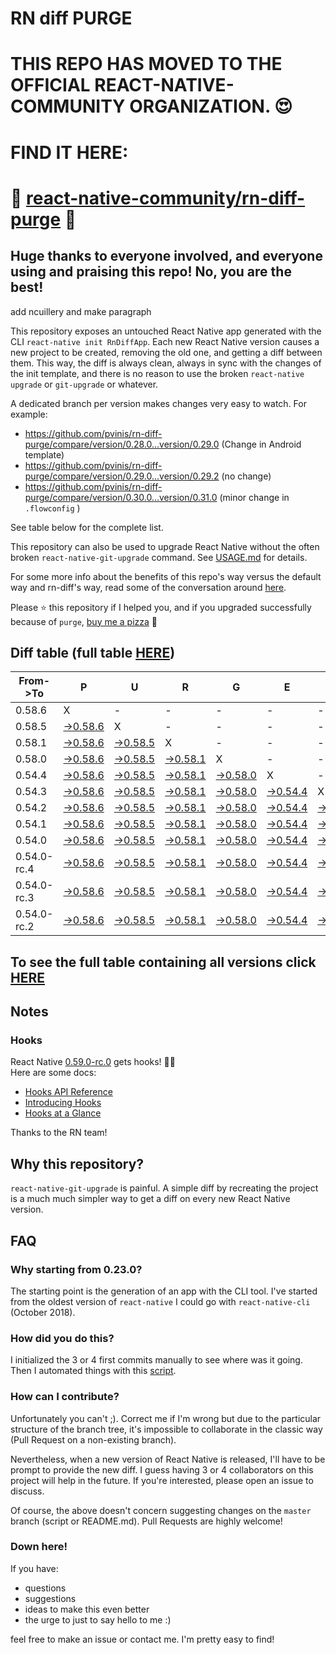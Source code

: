 # RN diff PURGE

# THIS REPO HAS MOVED TO THE OFFICIAL REACT-NATIVE-COMMUNITY ORGANIZATION. 😍
# FIND IT HERE:  
# 💪 [react-native-community/rn-diff-purge](https://github.com/react-native-community/rn-diff-purge) 🎉
## Huge thanks to everyone involved, and everyone using and praising this repo! No, you are the best!


 add ncuillery and make paragraph

This repository exposes an untouched React Native app generated with the CLI
`react-native init RnDiffApp`. Each new React Native version causes a new project to be created, removing the old one, and getting a diff between them. This way, the diff is always clean, always in sync with the changes of the init template, and there is no reason to use the broken `react-native upgrade` or `git-upgrade` or whatever.

A dedicated branch per version makes changes very easy
to watch. For example:

* https://github.com/pvinis/rn-diff-purge/compare/version/0.28.0...version/0.29.0
(Change in Android template)
* https://github.com/pvinis/rn-diff-purge/compare/version/0.29.0...version/0.29.2
(no change)
* https://github.com/pvinis/rn-diff-purge/compare/version/0.30.0...version/0.31.0
(minor change in `.flowconfig` )

See table below for the complete list.

This repository can also be used to upgrade React Native without the often broken `react-native-git-upgrade` command.
See [USAGE.md](https://github.com/pvinis/rn-diff-purge/blob/master/USAGE.md) for details.

For some more info about the benefits of this repo's way versus the default way and rn-diff's way, read some of the conversation around [here](https://github.com/react-native-community/discussions-and-proposals/issues/68#issuecomment-452227478).

Please :star: this repository if I helped you, and if you upgraded successfully because of `purge`, [buy me a pizza](https://www.buymeacoffee.com/DGWwHVZ4s) :pizza:

## Diff table (full table [HERE](https://pvinis.github.io/rn-diff-purge))

| From->To    | P                                                                                               | U                                                                                               | R                                                                                               | G                                                                                               | E                                                                                               |                                                                                                 | T                                                                                               | I                                                                                               | M                                                                                               | E                                                                                                         | !                                                                                                         | !   |
| ----------- | ----------------------------------------------------------------------------------------------- | ----------------------------------------------------------------------------------------------- | ----------------------------------------------------------------------------------------------- | ----------------------------------------------------------------------------------------------- | ----------------------------------------------------------------------------------------------- | ----------------------------------------------------------------------------------------------- | ----------------------------------------------------------------------------------------------- | ----------------------------------------------------------------------------------------------- | ----------------------------------------------------------------------------------------------- | --------------------------------------------------------------------------------------------------------- | --------------------------------------------------------------------------------------------------------- | --- |
| 0.58.6      | X                                                                                               | -                                                                                               | -                                                                                               | -                                                                                               | -                                                                                               | -                                                                                               | -                                                                                               | -                                                                                               | -                                                                                               | -                                                                                                         | -                                                                                                         | -   |
| 0.58.5      | [->0.58.6](https://github.com/pvinis/rn-diff-purge/compare/version/0.58.5..version/0.58.6)      | X                                                                                               | -                                                                                               | -                                                                                               | -                                                                                               | -                                                                                               | -                                                                                               | -                                                                                               | -                                                                                               | -                                                                                                         | -                                                                                                         | -   |
| 0.58.1      | [->0.58.6](https://github.com/pvinis/rn-diff-purge/compare/version/0.58.1..version/0.58.6)      | [->0.58.5](https://github.com/pvinis/rn-diff-purge/compare/version/0.58.1..version/0.58.5)      | X                                                                                               | -                                                                                               | -                                                                                               | -                                                                                               | -                                                                                               | -                                                                                               | -                                                                                               | -                                                                                                         | -                                                                                                         | -   |
| 0.58.0      | [->0.58.6](https://github.com/pvinis/rn-diff-purge/compare/version/0.58.0..version/0.58.6)      | [->0.58.5](https://github.com/pvinis/rn-diff-purge/compare/version/0.58.0..version/0.58.5)      | [->0.58.1](https://github.com/pvinis/rn-diff-purge/compare/version/0.58.0..version/0.58.1)      | X                                                                                               | -                                                                                               | -                                                                                               | -                                                                                               | -                                                                                               | -                                                                                               | -                                                                                                         | -                                                                                                         | -   |
| 0.54.4      | [->0.58.6](https://github.com/pvinis/rn-diff-purge/compare/version/0.54.4..version/0.58.6)      | [->0.58.5](https://github.com/pvinis/rn-diff-purge/compare/version/0.54.4..version/0.58.5)      | [->0.58.1](https://github.com/pvinis/rn-diff-purge/compare/version/0.54.4..version/0.58.1)      | [->0.58.0](https://github.com/pvinis/rn-diff-purge/compare/version/0.54.4..version/0.58.0)      | X                                                                                               | -                                                                                               | -                                                                                               | -                                                                                               | -                                                                                               | -                                                                                                         | -                                                                                                         | -   |
| 0.54.3      | [->0.58.6](https://github.com/pvinis/rn-diff-purge/compare/version/0.54.3..version/0.58.6)      | [->0.58.5](https://github.com/pvinis/rn-diff-purge/compare/version/0.54.3..version/0.58.5)      | [->0.58.1](https://github.com/pvinis/rn-diff-purge/compare/version/0.54.3..version/0.58.1)      | [->0.58.0](https://github.com/pvinis/rn-diff-purge/compare/version/0.54.3..version/0.58.0)      | [->0.54.4](https://github.com/pvinis/rn-diff-purge/compare/version/0.54.3..version/0.54.4)      | X                                                                                               | -                                                                                               | -                                                                                               | -                                                                                               | -                                                                                                         | -                                                                                                         | -   |
| 0.54.2      | [->0.58.6](https://github.com/pvinis/rn-diff-purge/compare/version/0.54.2..version/0.58.6)      | [->0.58.5](https://github.com/pvinis/rn-diff-purge/compare/version/0.54.2..version/0.58.5)      | [->0.58.1](https://github.com/pvinis/rn-diff-purge/compare/version/0.54.2..version/0.58.1)      | [->0.58.0](https://github.com/pvinis/rn-diff-purge/compare/version/0.54.2..version/0.58.0)      | [->0.54.4](https://github.com/pvinis/rn-diff-purge/compare/version/0.54.2..version/0.54.4)      | [->0.54.3](https://github.com/pvinis/rn-diff-purge/compare/version/0.54.2..version/0.54.3)      | X                                                                                               | -                                                                                               | -                                                                                               | -                                                                                                         | -                                                                                                         | -   |
| 0.54.1      | [->0.58.6](https://github.com/pvinis/rn-diff-purge/compare/version/0.54.1..version/0.58.6)      | [->0.58.5](https://github.com/pvinis/rn-diff-purge/compare/version/0.54.1..version/0.58.5)      | [->0.58.1](https://github.com/pvinis/rn-diff-purge/compare/version/0.54.1..version/0.58.1)      | [->0.58.0](https://github.com/pvinis/rn-diff-purge/compare/version/0.54.1..version/0.58.0)      | [->0.54.4](https://github.com/pvinis/rn-diff-purge/compare/version/0.54.1..version/0.54.4)      | [->0.54.3](https://github.com/pvinis/rn-diff-purge/compare/version/0.54.1..version/0.54.3)      | [->0.54.2](https://github.com/pvinis/rn-diff-purge/compare/version/0.54.1..version/0.54.2)      | X                                                                                               | -                                                                                               | -                                                                                                         | -                                                                                                         | -   |
| 0.54.0      | [->0.58.6](https://github.com/pvinis/rn-diff-purge/compare/version/0.54.0..version/0.58.6)      | [->0.58.5](https://github.com/pvinis/rn-diff-purge/compare/version/0.54.0..version/0.58.5)      | [->0.58.1](https://github.com/pvinis/rn-diff-purge/compare/version/0.54.0..version/0.58.1)      | [->0.58.0](https://github.com/pvinis/rn-diff-purge/compare/version/0.54.0..version/0.58.0)      | [->0.54.4](https://github.com/pvinis/rn-diff-purge/compare/version/0.54.0..version/0.54.4)      | [->0.54.3](https://github.com/pvinis/rn-diff-purge/compare/version/0.54.0..version/0.54.3)      | [->0.54.2](https://github.com/pvinis/rn-diff-purge/compare/version/0.54.0..version/0.54.2)      | [->0.54.1](https://github.com/pvinis/rn-diff-purge/compare/version/0.54.0..version/0.54.1)      | X                                                                                               | -                                                                                                         | -                                                                                                         | -   |
| 0.54.0-rc.4 | [->0.58.6](https://github.com/pvinis/rn-diff-purge/compare/version/0.54.0-rc.4..version/0.58.6) | [->0.58.5](https://github.com/pvinis/rn-diff-purge/compare/version/0.54.0-rc.4..version/0.58.5) | [->0.58.1](https://github.com/pvinis/rn-diff-purge/compare/version/0.54.0-rc.4..version/0.58.1) | [->0.58.0](https://github.com/pvinis/rn-diff-purge/compare/version/0.54.0-rc.4..version/0.58.0) | [->0.54.4](https://github.com/pvinis/rn-diff-purge/compare/version/0.54.0-rc.4..version/0.54.4) | [->0.54.3](https://github.com/pvinis/rn-diff-purge/compare/version/0.54.0-rc.4..version/0.54.3) | [->0.54.2](https://github.com/pvinis/rn-diff-purge/compare/version/0.54.0-rc.4..version/0.54.2) | [->0.54.1](https://github.com/pvinis/rn-diff-purge/compare/version/0.54.0-rc.4..version/0.54.1) | [->0.54.0](https://github.com/pvinis/rn-diff-purge/compare/version/0.54.0-rc.4..version/0.54.0) | X                                                                                                         | -                                                                                                         | -   |
| 0.54.0-rc.3 | [->0.58.6](https://github.com/pvinis/rn-diff-purge/compare/version/0.54.0-rc.3..version/0.58.6) | [->0.58.5](https://github.com/pvinis/rn-diff-purge/compare/version/0.54.0-rc.3..version/0.58.5) | [->0.58.1](https://github.com/pvinis/rn-diff-purge/compare/version/0.54.0-rc.3..version/0.58.1) | [->0.58.0](https://github.com/pvinis/rn-diff-purge/compare/version/0.54.0-rc.3..version/0.58.0) | [->0.54.4](https://github.com/pvinis/rn-diff-purge/compare/version/0.54.0-rc.3..version/0.54.4) | [->0.54.3](https://github.com/pvinis/rn-diff-purge/compare/version/0.54.0-rc.3..version/0.54.3) | [->0.54.2](https://github.com/pvinis/rn-diff-purge/compare/version/0.54.0-rc.3..version/0.54.2) | [->0.54.1](https://github.com/pvinis/rn-diff-purge/compare/version/0.54.0-rc.3..version/0.54.1) | [->0.54.0](https://github.com/pvinis/rn-diff-purge/compare/version/0.54.0-rc.3..version/0.54.0) | [->0.54.0-rc.4](https://github.com/pvinis/rn-diff-purge/compare/version/0.54.0-rc.3..version/0.54.0-rc.4) | X                                                                                                         | -   |
| 0.54.0-rc.2 | [->0.58.6](https://github.com/pvinis/rn-diff-purge/compare/version/0.54.0-rc.2..version/0.58.6) | [->0.58.5](https://github.com/pvinis/rn-diff-purge/compare/version/0.54.0-rc.2..version/0.58.5) | [->0.58.1](https://github.com/pvinis/rn-diff-purge/compare/version/0.54.0-rc.2..version/0.58.1) | [->0.58.0](https://github.com/pvinis/rn-diff-purge/compare/version/0.54.0-rc.2..version/0.58.0) | [->0.54.4](https://github.com/pvinis/rn-diff-purge/compare/version/0.54.0-rc.2..version/0.54.4) | [->0.54.3](https://github.com/pvinis/rn-diff-purge/compare/version/0.54.0-rc.2..version/0.54.3) | [->0.54.2](https://github.com/pvinis/rn-diff-purge/compare/version/0.54.0-rc.2..version/0.54.2) | [->0.54.1](https://github.com/pvinis/rn-diff-purge/compare/version/0.54.0-rc.2..version/0.54.1) | [->0.54.0](https://github.com/pvinis/rn-diff-purge/compare/version/0.54.0-rc.2..version/0.54.0) | [->0.54.0-rc.4](https://github.com/pvinis/rn-diff-purge/compare/version/0.54.0-rc.2..version/0.54.0-rc.4) | [->0.54.0-rc.3](https://github.com/pvinis/rn-diff-purge/compare/version/0.54.0-rc.2..version/0.54.0-rc.3) | X   |

## To see the full table containing all versions click [HERE](https://pvinis.github.io/rn-diff-purge)

## Notes

### Hooks
React Native [0.59.0-rc.0](https://github.com/pvinis/rn-diff-purge#version-changes) gets hooks! 🎉🥳  
Here are some docs:
- [Hooks API Reference](https://reactjs.org/docs/hooks-reference.html)
- [Introducing Hooks](https://reactjs.org/docs/hooks-intro.html)
- [Hooks at a Glance](https://reactjs.org/docs/hooks-overview.html)

Thanks to the RN team!

## Why this repository?
`react-native-git-upgrade` is painful. A simple diff by recreating the project is a much much simpler way to get a diff on every new React Native version.


## FAQ

### Why starting from 0.23.0?

The starting point is the generation of an app with the CLI tool. I've started from the oldest
version of `react-native` I could go with `react-native-cli` (October 2018).

### How did you do this?

I initialized the 3 or 4 first commits manually to see where was it going. Then I automated
things with this [script](https://github.com/pvinis/rn-diff-purge/blob/master/new-version.sh).

### How can I contribute?

Unfortunately you can't ;). Correct me if I'm wrong but due to the particular structure of the
branch tree, it's impossible to collaborate in the classic way (Pull Request on a non-existing
branch).

Nevertheless, when a new version of React Native is released, I'll have to be prompt to provide
the new diff. I guess having 3 or 4 collaborators on this project will help in the future.
If you're interested, please open an issue to discuss.

Of course, the above doesn't concern suggesting changes on the `master` branch (script or
README.md). Pull Requests are highly welcome!


### Down here!

If you have: 
- questions
- suggestions
- ideas to make this even better
- the urge to just to say hello to me :)

feel free to make an issue or contact me. I'm pretty easy to find!
